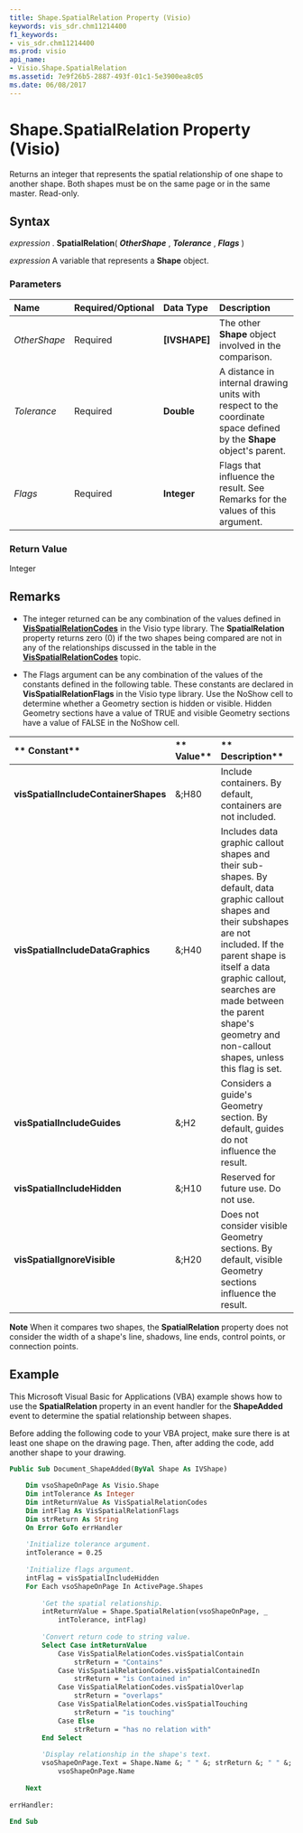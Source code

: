 ```yaml
---
title: Shape.SpatialRelation Property (Visio)
keywords: vis_sdr.chm11214400
f1_keywords:
- vis_sdr.chm11214400
ms.prod: visio
api_name:
- Visio.Shape.SpatialRelation
ms.assetid: 7e9f26b5-2887-493f-01c1-5e3900ea8c05
ms.date: 06/08/2017
---
```



# Shape.SpatialRelation Property (Visio)

Returns an integer that represents the spatial relationship of one shape to another shape. Both shapes must be on the same page or in the same master. Read-only.


## Syntax

 _expression_ . **SpatialRelation**( **_OtherShape_** , **_Tolerance_** , **_Flags_** )

 _expression_ A variable that represents a **Shape** object.


### Parameters



|**Name**|**Required/Optional**|**Data Type**|**Description**|
|:-----|:-----|:-----|:-----|
| _OtherShape_|Required| **[IVSHAPE]**|The other **Shape** object involved in the comparison.|
| _Tolerance_|Required| **Double**|A distance in internal drawing units with respect to the coordinate space defined by the **Shape** object's parent.|
| _Flags_|Required| **Integer**|Flags that influence the result. See Remarks for the values of this argument.|

### Return Value

Integer


## Remarks


- The integer returned can be any combination of the values defined in **[VisSpatialRelationCodes](visspatialrelationcodes-enumeration-visio.md)** in the Visio type library. The **SpatialRelation** property returns zero (0) if the two shapes being compared are not in any of the relationships discussed in the table in the **[VisSpatialRelationCodes](visspatialrelationcodes-enumeration-visio.md)** topic.
    
- The Flags argument can be any combination of the values of the constants defined in the following table. These constants are declared in **VisSpatialRelationFlags** in the Visio type library. Use the NoShow cell to determine whether a Geometry section is hidden or visible. Hidden Geometry sections have a value of TRUE and visible Geometry sections have a value of FALSE in the NoShow cell.
    

|** Constant**|** Value**|** Description**|
|:-----|:-----|:-----|
| **visSpatialIncludeContainerShapes**|&;H80|Include containers. By default, containers are not included.|
| **visSpatialIncludeDataGraphics**|&;H40|Includes data graphic callout shapes and their sub-shapes. By default, data graphic callout shapes and their subshapes are not included. If the parent shape is itself a data graphic callout, searches are made between the parent shape's geometry and non-callout shapes, unless this flag is set.|
| **visSpatialIncludeGuides**|&;H2|Considers a guide's Geometry section. By default, guides do not influence the result.|
| **visSpatialIncludeHidden**|&;H10|Reserved for future use. Do not use.|
| **visSpatialIgnoreVisible**|&;H20|Does not consider visible Geometry sections. By default, visible Geometry sections influence the result.|

 **Note**   When it compares two shapes, the **SpatialRelation** property does not consider the width of a shape's line, shadows, line ends, control points, or connection points.


## Example

This Microsoft Visual Basic for Applications (VBA) example shows how to use the **SpatialRelation** property in an event handler for the **ShapeAdded** event to determine the spatial relationship between shapes.

Before adding the following code to your VBA project, make sure there is at least one shape on the drawing page. Then, after adding the code, add another shape to your drawing.




```vb
Public Sub Document_ShapeAdded(ByVal Shape As IVShape) 
 
    Dim vsoShapeOnPage As Visio.Shape  
    Dim intTolerance As Integer 
    Dim intReturnValue As VisSpatialRelationCodes  
    Dim intFlag As VisSpatialRelationFlags  
    Dim strReturn As String 
    On Error GoTo errHandler  
 
    'Initialize tolerance argument. 
    intTolerance = 0.25  
 
    'Initialize flags argument. 
    intFlag = visSpatialIncludeHidden  
    For Each vsoShapeOnPage In ActivePage.Shapes  
 
        'Get the spatial relationship. 
        intReturnValue = Shape.SpatialRelation(vsoShapeOnPage, _  
            intTolerance, intFlag)  
 
        'Convert return code to string value. 
        Select Case intReturnValue       
            Case VisSpatialRelationCodes.visSpatialContain  
                strReturn = "Contains"  
            Case VisSpatialRelationCodes.visSpatialContainedIn  
                strReturn = "is Contained in"  
            Case VisSpatialRelationCodes.visSpatialOverlap  
                strReturn = "overlaps"  
            Case VisSpatialRelationCodes.visSpatialTouching  
                strReturn = "is touching"  
            Case Else 
                strReturn = "has no relation with"  
        End Select  
        
        'Display relationship in the shape's text. 
        vsoShapeOnPage.Text = Shape.Name &; " " &; strReturn &; " " &; _  
            vsoShapeOnPage.Name  
 
    Next  
 
errHandler:  
 
End Sub
```


